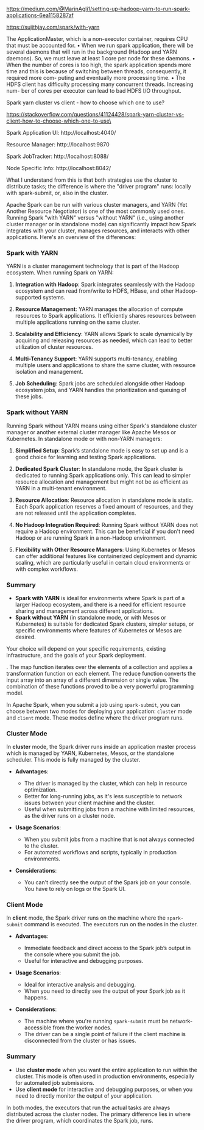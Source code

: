 https://medium.com/@MarinAgli1/setting-up-hadoop-yarn-to-run-spark-applications-6ea1158287af

https://sujithjay.com/spark/with-yarn


The ApplicationMaster, which is a non-executor container, requires CPU that must
be accounted for.
• When we run spark application, there will be several daemons that will run in the
background (Hadoop and YARN daemons). So, we must leave at least 1 core per
node for these daemons.
• When the number of cores is too high, the spark application spends more time and
this is because of switching between threads, consequently, it required more com-
puting and eventually more processing time.
• The HDFS client has difficulty processing many concurrent threads. Increasing num-
ber of cores per executor can lead to bad HDFS I/O throughput.




Spark yarn cluster vs client - how to choose which one to use?

https://stackoverflow.com/questions/41124428/spark-yarn-cluster-vs-client-how-to-choose-which-one-to-use\

Spark Application UI: http://localhost:4040/

Resource Manager: http://localhost:9870

Spark JobTracker: http://localhost:8088/

Node Specific Info: http://localhost:8042/

What I understand from this is that both strategies use the cluster to distribute tasks; the difference is where the "driver program" runs: locally with spark-submit, or, also in the cluster.


Apache Spark can be run with various cluster managers, and YARN (Yet Another Resource Negotiator) is one of the most commonly used ones. Running Spark "with YARN" versus "without YARN" (i.e., using another cluster manager or in standalone mode) can significantly impact how Spark integrates with your cluster, manages resources, and interacts with other applications. Here's an overview of the differences:

### Spark with YARN

YARN is a cluster management technology that is part of the Hadoop ecosystem. When running Spark on YARN:

1. **Integration with Hadoop**: Spark integrates seamlessly with the Hadoop ecosystem and can read from/write to HDFS, HBase, and other Hadoop-supported systems.

2. **Resource Management**: YARN manages the allocation of compute resources to Spark applications. It efficiently shares resources between multiple applications running on the same cluster.

3. **Scalability and Efficiency**: YARN allows Spark to scale dynamically by acquiring and releasing resources as needed, which can lead to better utilization of cluster resources.

4. **Multi-Tenancy Support**: YARN supports multi-tenancy, enabling multiple users and applications to share the same cluster, with resource isolation and management.

5. **Job Scheduling**: Spark jobs are scheduled alongside other Hadoop ecosystem jobs, and YARN handles the prioritization and queuing of these jobs.

### Spark without YARN

Running Spark without YARN means using either Spark's standalone cluster manager or another external cluster manager like Apache Mesos or Kubernetes. In standalone mode or with non-YARN managers:

1. **Simplified Setup**: Spark’s standalone mode is easy to set up and is a good choice for learning and testing Spark applications.

2. **Dedicated Spark Cluster**: In standalone mode, the Spark cluster is dedicated to running Spark applications only. This can lead to simpler resource allocation and management but might not be as efficient as YARN in a multi-tenant environment.

3. **Resource Allocation**: Resource allocation in standalone mode is static. Each Spark application reserves a fixed amount of resources, and they are not released until the application completes.

4. **No Hadoop Integration Required**: Running Spark without YARN does not require a Hadoop environment. This can be beneficial if you don't need Hadoop or are running Spark in a non-Hadoop environment.

5. **Flexibility with Other Resource Managers**: Using Kubernetes or Mesos can offer additional features like containerized deployment and dynamic scaling, which are particularly useful in certain cloud environments or with complex workflows.

### Summary

- **Spark with YARN** is ideal for environments where Spark is part of a larger Hadoop ecosystem, and there is a need for efficient resource sharing and management across different applications.
- **Spark without YARN** (in standalone mode, or with Mesos or Kubernetes) is suitable for dedicated Spark clusters, simpler setups, or specific environments where features of Kubernetes or Mesos are desired.

Your choice will depend on your specific requirements, existing infrastructure, and the goals of your Spark deployment.

. The map function iterates over the elements of a collection and applies a transformation function on each element. The reduce function converts the input array into an array of a different dimension or single value. The combination of these functions proved to be a very powerful programming model.


In Apache Spark, when you submit a job using `spark-submit`, you can choose between two modes for deploying your application: `cluster` mode and `client` mode. These modes define where the driver program runs.

### Cluster Mode

In **cluster** mode, the Spark driver runs inside an application master process which is managed by YARN, Kubernetes, Mesos, or the standalone scheduler. This mode is fully managed by the cluster.

- **Advantages**:
  - The driver is managed by the cluster, which can help in resource optimization.
  - Better for long-running jobs, as it's less susceptible to network issues between your client machine and the cluster.
  - Useful when submitting jobs from a machine with limited resources, as the driver runs on a cluster node.

- **Usage Scenarios**:
  - When you submit jobs from a machine that is not always connected to the cluster.
  - For automated workflows and scripts, typically in production environments.

- **Considerations**:
  - You can't directly see the output of the Spark job on your console. You have to rely on logs or the Spark UI.

### Client Mode

In **client** mode, the Spark driver runs on the machine where the `spark-submit` command is executed. The executors run on the nodes in the cluster.

- **Advantages**:
  - Immediate feedback and direct access to the Spark job’s output in the console where you submit the job.
  - Useful for interactive and debugging purposes.

- **Usage Scenarios**:
  - Ideal for interactive analysis and debugging.
  - When you need to directly see the output of your Spark job as it happens.

- **Considerations**:
  - The machine where you're running `spark-submit` must be network-accessible from the worker nodes.
  - The driver can be a single point of failure if the client machine is disconnected from the cluster or has issues.

### Summary

- Use **cluster mode** when you want the entire application to run within the cluster. This mode is often used in production environments, especially for automated job submissions.
- Use **client mode** for interactive and debugging purposes, or when you need to directly monitor the output of your application.

In both modes, the executors that run the actual tasks are always distributed across the cluster nodes. The primary difference lies in where the driver program, which coordinates the Spark job, runs.
